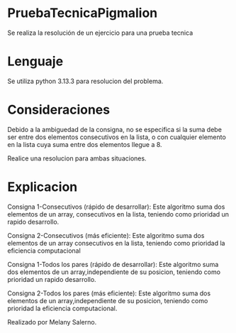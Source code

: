 # PruebaTecnicaPigmalion
Se realiza la resolución de un ejercicio para una prueba tecnica

# Lenguaje
Se utiliza python 3.13.3 para resolucion del problema.

# Consideraciones
Debido a la ambiguedad de la consigna, no se especifica si la suma debe ser entre dos elementos consecutivos en la lista, o con cualquier elemento en la lista cuya suma entre dos elementos llegue a 8.

Realice una resolucion para ambas situaciones.

# Explicacion
Consigna 1-Consecutivos (rápido de desarrollar):
Este algoritmo suma dos elementos de un array, consecutivos en la lista, teniendo como prioridad un rapido desarrollo.

Consigna 2-Consecutivos (más eficiente):
Este algoritmo suma dos elementos de un array consecutivos en la lista, teniendo como prioridad la eficiencia computacional 

Consigna 1-Todos los pares (rápido de desarrollar):
Este algoritmo suma dos elementos de un array,independiente de su posicion, teniendo como prioridad un rapido desarrollo.

Consigna 2-Todos los pares (más eficiente):
Este algoritmo suma dos elementos de un array,independiente de su posicion, teniendo como prioridad la eficiencia computacional. 

Realizado por Melany Salerno.